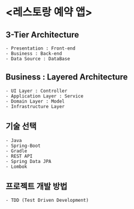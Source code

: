 # <레스토랑 예약 앱>

## 3-Tier Architecture

    - Presentation : Front-end
    - Business : Back-end
    - Data Source : DataBase
    
## Business : Layered Architecture

    - UI Layer : Controller
    - Application Layer : Service
    - Domain Layer : Model
    - Infrastructure Layer
    
## 기술 선택

    - Java
    - Spring-Boot
    - Gradle
    - REST API
    - Spring Data JPA
    - Lombok
    
## 프로젝트 개발 방법

    - TDD (Test Driven Development)
